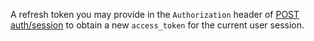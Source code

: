A refresh token you may provide in the `Authorization` header of [POST
auth/session](undefinedpost-auth/session) to obtain a new `access_token`
for the current user session.
